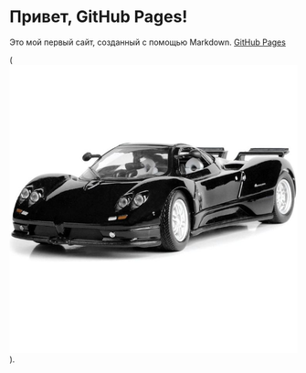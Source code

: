 # Привет, GitHub Pages! 
Это мой первый сайт, созданный с помощью Markdown.
[GitHub Pages](https://MegamaksproAssasin777.github.io/my-website/)

(![alt text](218a066492710879b1a1a3a6b29eff02.jpg)).

